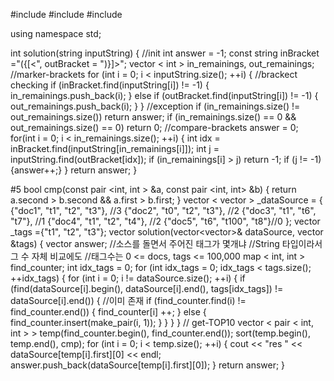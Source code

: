 #include <string>
#include <vector>
#include <algorithm>

using namespace std;


int solution(string inputString) {
    //init
    int answer = -1;
    const string inBracket ="({[<", outBracket = ")}]>";
    vector < int > in_remainings, out_remainings;
    //marker-brackets
    for (int i = 0; i < inputString.size(); ++i) {
            //brackect checking
            if (inBracket.find(inputString[i]) != -1) {
                in_remainings.push_back(i);
            }
            else if (outBracket.find(inputString[i]) != -1) {
                out_remainings.push_back(i);
            }
    }
    //exception
    if (in_remainings.size() != out_remainings.size()) return answer;
    if (in_remainings.size() == 0 && out_remainings.size() == 0) return 0;
    //compare-brackets
    answer = 0;
    for(int i  = 0; i < in_remainings.size(); ++i) {
            int idx = inBracket.find(inputString[in_remainings[i]]);
            int j = inputString.find(outBracket[idx]);
            if (in_remainings[i] > j) return -1;
            if (j != -1) {answer++;}
    }
    return answer;
}

#5
bool cmp(const pair <int, int > &a, const pair <int, int> &b)
{
        return a.second > b.second && a.first > b.first;
}
vector < vector <string > > _dataSource = {
{"doc1", "t1", "t2", "t3"}, //3
{"doc2", "t0", "t2", "t3"}, //2
{"doc3", "t1", "t6", "t7"}, //1
{"doc4", "t1", "t2", "t4"}, //2
{"doc5", "t6", "t100", "t8"}//0
};
vector <string> _tags ={"t1", "t2", "t3"};
vector<string> solution(vector<vector<string>>& dataSource, vector<string> &tags) {
    vector<string> answer;
    //소스를 돌면서 주어진 태그가 몇개냐
    //String 타입이라서 그 수 자체 비교에도
    //태그수는 0 <= docs, tags <= 100,000
    map < int, int > find_counter;
    int idx_tags = 0;
    for (int idx_tags = 0; idx_tags < tags.size(); ++idx_tags) {
        for (int i = 0; i != dataSource.size(); ++i) {
            if (find(dataSource[i].begin(), dataSource[i].end(), tags[idx_tags]) != dataSource[i].end()) {
                //이미 존재
                if (find_counter.find(i) != find_counter.end()) {
                    find_counter[i] ++;
                } else {
                    find_counter.insert(make_pair(i, 1));
                }
            }
        }
    }
    // get-TOP10
    vector < pair < int, int > > temp(find_counter.begin(), find_counter.end());
    sort(temp.begin(), temp.end(), cmp);
    for (int i = 0; i < temp.size(); ++i) {
        cout << "res " << dataSource[temp[i].first][0] << endl;
        answer.push_back(dataSource[temp[i].first][0]);
    }
    return answer;
}
